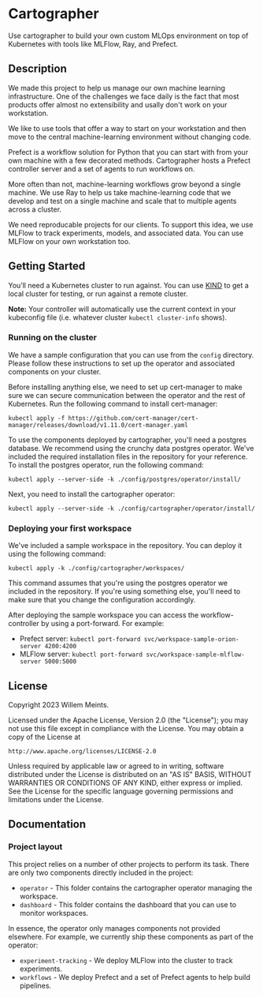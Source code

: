 # Cartographer

Use cartographer to build your own custom MLOps environment on top of Kubernetes
with tools like MLFlow, Ray, and Prefect. 

## Description

We made this project to help us manage our own machine learning infrastructure.
One of the challenges we face daily is the fact that most products offer almost
no extensibility and usally don't work on your workstation.

We like to use tools that offer a way to start on your workstation and then
move to the central machine-learning environment without changing code.

Prefect is a workflow solution for Python that you can start with from your own
machine with a few decorated methods. Cartographer hosts a Prefect controller
server and a set of agents to run workflows on. 

More often than not, machine-learning workflows grow beyond a single machine.
We use Ray to help us take machine-learning code that we develop and test on
a single machine and scale that to multiple agents across a cluster.

We need reproducable projects for our clients. To support this idea, we use 
MLFlow to track experiments, models, and associated data. You can use MLFlow
on your own workstation too. 

## Getting Started

You’ll need a Kubernetes cluster to run against. You can use 
[KIND](https://sigs.k8s.io/kind) to get a local cluster for testing, or run
against a remote cluster.

**Note:** Your controller will automatically use the current context in your
kubeconfig file (i.e. whatever cluster `kubectl cluster-info` shows).

### Running on the cluster

We have a sample configuration that you can use from the `config` directory. 
Please follow these instructions to set up the operator and associated components
on your cluster.

Before installing anything else, we need to set up cert-manager to make sure we
can secure communication between the operator and the rest of Kubernetes. Run
the following command to install cert-manager:

```
kubectl apply -f https://github.com/cert-manager/cert-manager/releases/download/v1.11.0/cert-manager.yaml
```

To use the components deployed by cartographer, you'll need a postgres database.
We recommend using the crunchy data postgres operator. We've included the 
required installation files in the repository for your reference. To install
the postgres operator, run the following command:

```
kubectl apply --server-side -k ./config/postgres/operator/install/
```

Next, you need to install the cartographer operator:

```
kubectl apply --server-side -k ./config/cartographer/operator/install/
```

### Deploying your first workspace

We've included a sample workspace in the repository. You can deploy it using
the following command:

```
kubectl apply -k ./config/cartographer/workspaces/
```

This command assumes that you're using the postgres operator we included in the
repository. If you're using something else, you'll need to make sure that you
change the configuration accordingly.

After deploying the sample workspace you can access the workflow-controller by
using a port-forward. For example:

* Prefect server: `kubectl port-forward svc/workspace-sample-orion-server 4200:4200`
* MLFlow server: `kubectl port-forward svc/workspace-sample-mlflow-server 5000:5000`

## License

Copyright 2023 Willem Meints.

Licensed under the Apache License, Version 2.0 (the "License");
you may not use this file except in compliance with the License.
You may obtain a copy of the License at

    http://www.apache.org/licenses/LICENSE-2.0

Unless required by applicable law or agreed to in writing, software
distributed under the License is distributed on an "AS IS" BASIS,
WITHOUT WARRANTIES OR CONDITIONS OF ANY KIND, either express or implied.
See the License for the specific language governing permissions and
limitations under the License.

## Documentation

### Project layout

This project relies on a number of other projects to perform its task. 
There are only two components directly included in the project:

* `operator` - This folder contains the cartographer operator managing the workspace.
* `dashboard` - This folder contains the dashboard that you can use to monitor workspaces.

In essence, the operator only manages components not provided elsewhere. 
For example, we currently ship these components as part of the operator:

* `experiment-tracking` - We deploy MLFlow into the cluster to track experiments.
* `workflows` - We deploy Prefect and a set of Prefect agents to help build pipelines.


